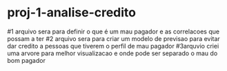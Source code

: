 # proj-1-analise-credito
#1 arquivo sera para definir o que é um mau pagador e as correlacoes que possam a ter
#2 arquivo sera para criar um modelo de previsao para evitar dar credito a pessoas que tiverem o perfil de mau pagador
#3arquvio criei uma arvore para melhor visualizacao e onde pode ser separado o mau do bom pagador
